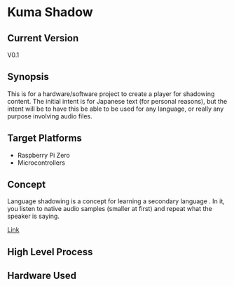 # Kuma Shadow

## Current Version

V0.1

## Synopsis

This is for a hardware/software project to create a player for shadowing content.  The initial intent is for Japanese text (for personal reasons), but the intent will be to have this be able to be used for any language, or really any purpose involving audio files.

## Target Platforms
- Raspberry Pi Zero
- Microcontrollers

## Concept

Language shadowing is a concept for learning a secondary language .  In it, you listen to native audio samples (smaller at first) and repeat what the speaker is saying.

[Link](https://howtogetfluent.com/shadowing-for-language-learning/)

## High Level Process

## Hardware Used

